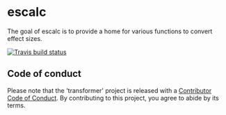 
<!-- README.md is generated from README.Rmd. Please edit that file -->
escalc
======

The goal of escalc is to provide a home for various functions to convert effect sizes.

[![Travis build status](https://travis-ci.org/wviechtb/escalc.svg?branch=master)](https://travis-ci.org/wviechtb/escalc)

Code of conduct
---------------

Please note that the 'transformer' project is released with a [Contributor Code of Conduct](CODE_OF_CONDUCT.md). By contributing to this project, you agree to abide by its terms.

